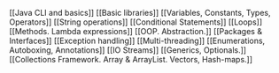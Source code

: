 [[Java CLI and basics]]
[[Basic libraries]]
[[Variables, Constants, Types, Operators]]
[[String operations]]
[[Conditional Statements]]
[[Loops]]
[[Methods. Lambda expressions]]
[[OOP. Abstraction.]]
[[Packages & Interfaces]]
[[Exception handling]]
[[Multi-threading]]
[[Enumerations, Autoboxing,  Annotations]]
[[IO Streams]]
[[Generics, Optionals.]]
[[Collections Framework. Array & ArrayList. Vectors, Hash-maps.]]